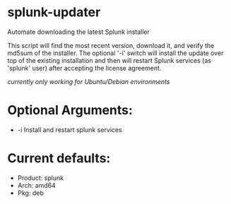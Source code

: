 # splunk-updater
Automate downloading the latest Splunk installer

This script will find the most recent version, download it, and verify the md5sum of the installer. The optional '-i' switch will install the update over top of the existing installation and then will restart Splunk services (as 'splunk' user) after accepting the license agreement.


*currently only working for Ubuntu/Debian environments*

# Optional Arguments:

* -i Install and restart splunk services

# Current defaults:

* Product: splunk
* Arch: amd64
* Pkg: deb
